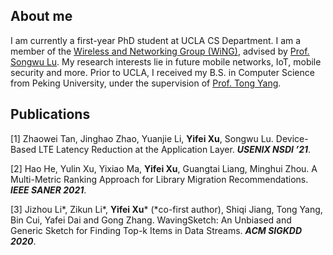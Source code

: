 ## About me


I am currently a first-year PhD student at UCLA CS Department. I am a member of the [Wireless and Networking Group (WiNG)](http://metro.cs.ucla.edu), advised by [Prof. Songwu Lu](http://web.cs.ucla.edu/~slu/). My research interests lie in future mobile networks, IoT, mobile security and more. Prior to UCLA, I received my B.S. in Computer Science from Peking University, under the supervision of [Prof. Tong Yang](http://net.pku.edu.cn/~yangtong/).


## Publications


[1] Zhaowei Tan, Jinghao Zhao, Yuanjie Li, **Yifei Xu**, Songwu Lu. Device-Based LTE Latency Reduction at the Application Layer. ***USENIX NSDI ’21***.

[2] Hao He, Yulin Xu, Yixiao Ma, **Yifei Xu**, Guangtai Liang, Minghui Zhou. A Multi-Metric Ranking Approach for Library Migration Recommendations. ***IEEE SANER 2021***.

[3] Jizhou Li\*, Zikun Li\*, **Yifei Xu**\* (\*co-first author), Shiqi Jiang, Tong Yang, Bin Cui, Yafei Dai and Gong Zhang. WavingSketch: An Unbiased and Generic Sketch for Finding Top-k Items in Data Streams. ***ACM SIGKDD 2020***.